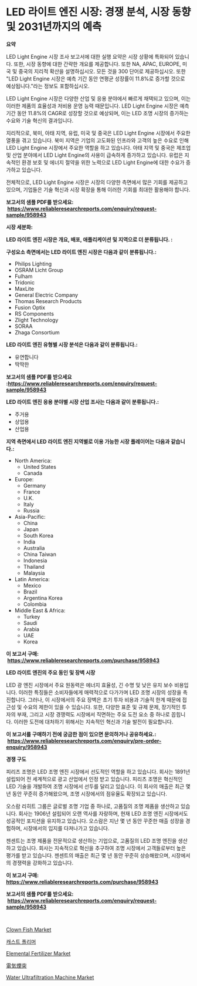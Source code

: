 <p><h1>LED 라이트 엔진 시장: 경쟁 분석, 시장 동향 및 2031년까지의 예측</h1></p><p><strong>요약</strong></p>
<p><p>LED Light Engine 시장 조사 보고서에 대한 실행 요약은 시장 상황에 특화되어 있습니다. 또한, 시장 동향에 대한 간략한 개요를 제공합니다. 또한 NA, APAC, EUROPE, 미국 및 중국의 지리적 확산을 설명하십시오. 모든 것을 300 단어로 제공하십시오. 또한 "LED Light Engine 시장은 예측 기간 동안 연평균 성장률이 11.8%로 증가할 것으로 예상됩니다."라는 정보도 포함하십시오.</p><p>LED Light Engine 시장은 다양한 산업 및 응용 분야에서 빠르게 채택되고 있으며, 이는 이러한 제품의 효율성과 저비용 운영 능력 때문입니다. LED Light Engine 시장은 예측 기간 동안 11.8%의 CAGR로 성장할 것으로 예상되며, 이는 LED 조명 시장의 증가하는 수요와 기술 혁신의 결과입니다.</p><p>지리적으로, 북미, 아태 지역, 유럽, 미국 및 중국은 LED Light Engine 시장에서 주요한 열풍을 겪고 있습니다. 북미 지역은 기업의 고도화된 인프라와 고객의 높은 수요로 인해 LED Light Engine 시장에서 주요한 역할을 하고 있습니다. 아태 지역 및 중국은 제조업 및 산업 분야에서 LED Light Engine의 사용이 급속하게 증가하고 있습니다. 유럽은 지속적인 환경 보호 및 에너지 절약을 위한 노력으로 LED Light Engine에 대한 수요가 증가하고 있습니다.</p><p>전체적으로, LED Light Engine 시장은 시장의 다양한 측면에서 많은 기회를 제공하고 있으며, 기업들은 기술 혁신과 시장 확장을 통해 이러한 기회를 최대한 활용해야 합니다.</p></p>
<p><strong>보고서의 샘플 PDF를 받으세요: &nbsp;<a href="https://www.reliableresearchreports.com/enquiry/request-sample/958943">https://www.reliableresearchreports.com/enquiry/request-sample/958943</a></strong></p>
<p><strong>시장 세분화:</strong></p>
<p><strong> LED 라이트 엔진 시장은 개요, 배포, 애플리케이션 및 지역으로 더 분류됩니다. :</strong></p>
<p><strong>구성요소 측면에서는 LED 라이트 엔진 시장은 다음과 같이 분류됩니다.:</strong></p>
<p><ul><li>Philips Lighting</li><li>OSRAM Licht Group</li><li>Fulham</li><li>Tridonic</li><li>MaxLite</li><li>General Electric Company</li><li>Thomas Research Products</li><li>Fusion Optix</li><li>RS Components</li><li>Zlight Technology</li><li>SORAA</li><li>Zhaga Consortium</li></ul></p>
<p><strong> LED 라이트 엔진 유형별 시장 분석은 다음과 같이 분류됩니다.:</strong></p>
<p><ul><li>유연합니다</li><li>딱딱한</li></ul></p>
<p><strong>보고서의 샘플 PDF를 받으세요 :<a href="https://www.reliableresearchreports.com/enquiry/request-sample/958943">https://www.reliableresearchreports.com/enquiry/request-sample/958943</a></strong></p>
<p><strong> LED 라이트 엔진 응용 분야별 시장 산업 조사는 다음과 같이 분류됩니다.:</strong></p>
<p><ul><li>주거용</li><li>상업용</li><li>산업용</li></ul></p>
<p><strong>지역 측면에서 LED 라이트 엔진 지역별로 이용 가능한 시장 플레이어는 다음과 같습니다.:</strong></p>
<p><ul>
    <li>
        North America:
        <ul>
            <li>United States</li>
            <li>Canada</li>
        </ul>
    </li>
    <li>
        Europe:
        <ul>
            <li>Germany</li>
            <li>France</li>
            <li>U.K.</li>
            <li>Italy</li>
            <li>Russia</li>
        </ul>
    </li>
    <li>
        Asia-Pacific:
        <ul>
            <li>China</li>
            <li>Japan</li>
            <li>South Korea</li>
            <li>India</li>
            <li>Australia</li>
            <li>China Taiwan</li>
            <li>Indonesia</li>
            <li>Thailand</li>
            <li>Malaysia</li>
        </ul>
    </li>
    <li>
        Latin America:
        <ul>
            <li>Mexico</li>
            <li>Brazil</li>
            <li>Argentina Korea</li>
            <li>Colombia</li>
        </ul>
    </li>
    <li>
        Middle East & Africa:
        <ul>
            <li>Turkey</li>
            <li>Saudi</li>
            <li>Arabia</li>
            <li>UAE</li>
            <li>Korea</li>
        </ul>
    </li>
    </ul></p>
<p><strong>이 보고서 구매: &nbsp;<a href="https://www.reliableresearchreports.com/purchase/958943">https://www.reliableresearchreports.com/purchase/958943</a></strong></p>
<p><strong>LED 라이트 엔진의 주요 동인 및 장벽 시장</strong></p>
<p><p>LED 광 엔진 시장에서 주요 원동력은 에너지 효율성, 긴 수명 및 낮은 유지 보수 비용입니다. 이러한 특징들은 소비자들에게 매력적으로 다가가며 LED 조명 시장의 성장을 촉진합니다. 그러나, 이 시장에서의 주요 장벽은 초기 투자 비용과 기술적 한계 때문에 접근성 및 수요의 제한이 있을 수 있습니다. 또한, 다양한 표준 및 규제 문제, 장기적인 투자의 부재, 그리고 시장 경쟁력도 시장에서 직면하는 주요 도전 요소 중 하나로 꼽힙니다. 이러한 도전에 대처하기 위해서는 지속적인 혁신과 기술 발전이 필요합니다.</p></p>
<p><strong>이 보고서를 구매하기 전에 궁금한 점이 있으면 문의하거나 공유하세요.: &nbsp;<a href="https://www.reliableresearchreports.com/enquiry/pre-order-enquiry/958943">https://www.reliableresearchreports.com/enquiry/pre-order-enquiry/958943</a></strong></p>
<p><strong>경쟁 구도</strong></p>
<p><p>피리츠 조명은 LED 조명 엔진 시장에서 선도적인 역할을 하고 있습니다. 회사는 1891년 설립되어 전 세계적으로 광고 산업에서 인정 받고 있습니다. 피리츠 조명은 혁신적인 LED 기술을 개발하여 조명 시장에서 선두를 달리고 있습니다. 이 회사의 매출은 최근 몇 년 동안 꾸준히 증가해왔으며, 조명 시장에서의 점유율도 확장되고 있습니다.</p><p>오스람 리히트 그룹은 글로벌 조명 기업 중 하나로, 고품질의 조명 제품을 생산하고 있습니다. 회사는 1906년 설립되어 오랜 역사를 자랑하며, 현재 LED 조명 엔진 시장에서도 성공적인 포지션을 유지하고 있습니다. 오스람은 지난 몇 년 동안 꾸준한 매출 성장을 경험하며, 시장에서의 입지를 다져나가고 있습니다.</p><p>젠센트는 조명 제품을 전문적으로 생산하는 기업으로, 고품질의 LED 조명 엔진을 생산하고 있습니다. 회사는 지속적으로 혁신을 추구하여 조명 시장에서 고객들로부터 높은 평가를 받고 있습니다. 젠센트의 매출은 최근 몇 년 동안 꾸준히 상승해왔으며, 시장에서의 경쟁력을 강화하고 있습니다.</p></p>
<p><strong>이 보고서 구매: &nbsp; <a href="https://www.reliableresearchreports.com/purchase/958943">https://www.reliableresearchreports.com/purchase/958943</a></strong></p>
<p><strong>보고서의 샘플 PDF를 받으세요: &nbsp;<a href="https://www.reliableresearchreports.com/enquiry/request-sample/958943">https://www.reliableresearchreports.com/enquiry/request-sample/958943</a></strong><strong></strong></p>
<p>&nbsp;</p>
<p><p><a href="https://github.com/yoshih12/Market-Research-Report-List-2/blob/main/clown-fish-market.md">Clown Fish Market</a></p><p><a href="https://github.com/nuekbpymrrz5/Market-Research-Report-List-1/blob/main/8396342187175.md">캐스트 폴리머</a></p><p><a href="https://github.com/castoriffic/Market-Research-Report-List-3/blob/main/elemental-fertilizer-market.md">Elemental Fertilizer Market</a></p><p><a href="https://github.com/jkjreqjscoxx7/Market-Research-Report-List-1/blob/main/7328896187300.md">電気煙突</a></p><p><a href="https://sulfuric-clavicle-d39.notion.site/Water-Ultrafiltration-Machine-Market-Research-Report-Provides-thorough-Industry-Overview-which-offe-4b6b130d67dc4acf804ab6b25c73e0d0">Water Ultrafiltration Machine Market</a></p></p>